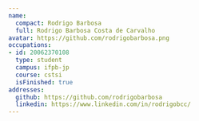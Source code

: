 ```yaml
---
name:
  compact: Rodrigo Barbosa
  full: Rodrigo Barbosa Costa de Carvalho
avatar: https://github.com/rodrigobarbosa.png
occupations:
- id: 20062370108
  type: student
  campus: ifpb-jp
  course: cstsi
  isFinished: true
addresses:
  github: https://github.com/rodrigobarbosa
  linkedin: https://www.linkedin.com/in/rodrigobcc/
---
```

